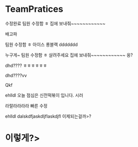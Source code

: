 # TeamPratices

수정완료
팀원 수정함 ㅎ
집에 보내줘~~~~~~~~~~~~


배고파


팀원 수정함 ㅎ
아이스 롱블랙
ddddddd

누구게~
팀원 수정함 ㅎ
살려주세요
집에 보내줘~~~~~~~~~~~~
옹?

dhd????
ㅎㅎㅎㅎㅎㅎ

dhd????vv

Qkf

ehlldl
오늘 점심은 신전떡볶이 입니다. 시러 

라랄라라라라
빠른 수정


ehlldl
dalskdfjaskdljflaskdjfl
이제되는걸까>?
# 이렇게?>